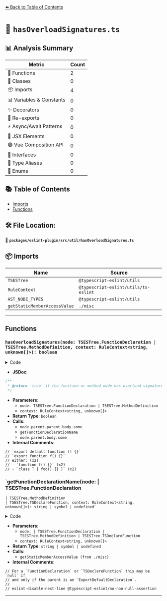 [⬅️ Back to Table of Contents](../../../../index.md)

# 📄 `hasOverloadSignatures.ts`

## 📊 Analysis Summary

| Metric | Count |
|--------|-------|
| 🔧 Functions | 2 |
| 🧱 Classes | 0 |
| 📦 Imports | 4 |
| 📊 Variables & Constants | 0 |
| ✨ Decorators | 0 |
| 🔄 Re-exports | 0 |
| ⚡ Async/Await Patterns | 0 |
| 💠 JSX Elements | 0 |
| 🟢 Vue Composition API | 0 |
| 📐 Interfaces | 0 |
| 📑 Type Aliases | 0 |
| 🎯 Enums | 0 |

## 📚 Table of Contents

- [Imports](#imports)
- [Functions](#functions)

## 🛠️ File Location:
📂 **`packages/eslint-plugin/src/util/hasOverloadSignatures.ts`**

## 📦 Imports

| Name | Source |
|------|--------|
| `TSESTree` | `@typescript-eslint/utils` |
| `RuleContext` | `@typescript-eslint/utils/ts-eslint` |
| `AST_NODE_TYPES` | `@typescript-eslint/utils` |
| `getStaticMemberAccessValue` | `./misc` |


---

## Functions

### `hasOverloadSignatures(node: TSESTree.FunctionDeclaration | TSESTree.MethodDefinition, context: RuleContext<string, unknown[]>): boolean`

<details><summary>Code</summary>

```ts
export function hasOverloadSignatures(
  node: TSESTree.FunctionDeclaration | TSESTree.MethodDefinition,
  context: RuleContext<string, unknown[]>,
): boolean {
  // `export default function () {}`
  if (node.parent.type === AST_NODE_TYPES.ExportDefaultDeclaration) {
    return node.parent.parent.body.some(member => {
      return (
        member.type === AST_NODE_TYPES.ExportDefaultDeclaration &&
        member.declaration.type === AST_NODE_TYPES.TSDeclareFunction
      );
    });
  }

  // `export function f() {}`
  if (node.parent.type === AST_NODE_TYPES.ExportNamedDeclaration) {
    return node.parent.parent.body.some(member => {
      return (
        member.type === AST_NODE_TYPES.ExportNamedDeclaration &&
        member.declaration?.type === AST_NODE_TYPES.TSDeclareFunction &&
        getFunctionDeclarationName(member.declaration, context) ===
          getFunctionDeclarationName(node, context)
      );
    });
  }

  // either:
  // - `function f() {}`
  // - `class T { foo() {} }`

  const nodeKey = getFunctionDeclarationName(node, context);

  return node.parent.body.some(member => {
    return (
      (member.type === AST_NODE_TYPES.TSDeclareFunction ||
        (member.type === AST_NODE_TYPES.MethodDefinition &&
          member.value.body == null)) &&
      nodeKey === getFunctionDeclarationName(member, context)
    );
  });
}
```
</details>

- **JSDoc**:
```ts
/**
 * @return `true` if the function or method node has overload signatures.
 */
```

- **Parameters**:
  - `node: TSESTree.FunctionDeclaration | TSESTree.MethodDefinition`
  - `context: RuleContext<string, unknown[]>`
- **Return Type**: `boolean`
- **Calls**:
  - `node.parent.parent.body.some`
  - `getFunctionDeclarationName`
  - `node.parent.body.some`
- **Internal Comments**:
```
// `export default function () {}`
// `export function f() {}`
// either: (x2)
// - `function f() {}` (x2)
// - `class T { foo() {} }` (x2)
```

### `getFunctionDeclarationName(node: | TSESTree.FunctionDeclaration
    | TSESTree.MethodDefinition
    | TSESTree.TSDeclareFunction, context: RuleContext<string, unknown[]>): string | symbol | undefined`

<details><summary>Code</summary>

```ts
function getFunctionDeclarationName(
  node:
    | TSESTree.FunctionDeclaration
    | TSESTree.MethodDefinition
    | TSESTree.TSDeclareFunction,
  context: RuleContext<string, unknown[]>,
): string | symbol | undefined {
  if (
    node.type === AST_NODE_TYPES.FunctionDeclaration ||
    node.type === AST_NODE_TYPES.TSDeclareFunction
  ) {
    // For a `FunctionDeclaration` or `TSDeclareFunction` this may be `null` if
    // and only if the parent is an `ExportDefaultDeclaration`.
    //
    // eslint-disable-next-line @typescript-eslint/no-non-null-assertion
    return node.id!.name;
  }

  return getStaticMemberAccessValue(node, context);
}
```
</details>

- **Parameters**:
  - `node: | TSESTree.FunctionDeclaration
    | TSESTree.MethodDefinition
    | TSESTree.TSDeclareFunction`
  - `context: RuleContext<string, unknown[]>`
- **Return Type**: `string | symbol | undefined`
- **Calls**:
  - `getStaticMemberAccessValue (from ./misc)`
- **Internal Comments**:
```
// For a `FunctionDeclaration` or `TSDeclareFunction` this may be `null` if
// and only if the parent is an `ExportDefaultDeclaration`.
//
// eslint-disable-next-line @typescript-eslint/no-non-null-assertion
```


---